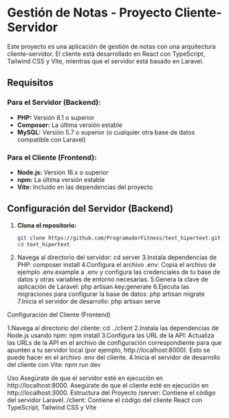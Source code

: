 # Gestión de Notas - Proyecto Cliente-Servidor

Este proyecto es una aplicación de gestión de notas con una arquitectura cliente-servidor. El cliente está desarrollado en React con TypeScript, Tailwind CSS y Vite, mientras que el servidor está basado en Laravel.

## Requisitos

### **Para el Servidor (Backend):**

- **PHP:** Versión 8.1 o superior
- **Composer:** La última versión estable
- **MySQL:** Versión 5.7 o superior (o cualquier otra base de datos compatible con Laravel)

### **Para el Cliente (Frontend):**

- **Node.js:** Versión 16.x o superior
- **npm:** La última versión estable
- **Vite:** Incluido en las dependencias del proyecto

## Configuración del Servidor (Backend)

1. **Clona el repositorio:**

   ```bash
   git clone https://github.com/ProgramadorFitness/text_hipertext.git
   cd text_hipertext

2. Navega al directorio del servidor:
   cd server
3.Instala dependencias de PHP:
  composer install
4.Configura el archivo .env:
  Copia el archivo de ejemplo .env.example a .env y configura las credenciales de tu base de datos y otras variables de entorno necesarias.
5.Genera la clave de aplicación de Laravel:
  php artisan key:generate
6.Ejecuta las migraciones para configurar la base de datos:
  php artisan migrate
7.Inicia el servidor de desarrollo:
  php artisan serve

Configuración del Cliente (Frontend)

1.Navega al directorio del cliente:
  cd ../client
2.Instala las dependencias de Node.js usando npm:
  npm install
3.Configura las URL de la API:
  Actualiza las URLs de la API en el archivo de configuración correspondiente para que apunten a tu servidor local (por ejemplo, http://localhost:8000). Esto se puede hacer en el archivo .env del cliente.
4.Inicia el servidor de desarrollo del cliente con Vite:
  npm run dev

  Uso
Asegúrate de que el servidor esté en ejecución en http://localhost:8000.
Asegúrate de que el cliente esté en ejecución en http://localhost:3000.
Estructura del Proyecto
/server: Contiene el código del servidor Laravel.
/client: Contiene el código del cliente React con TypeScript, Tailwind CSS y Vite

  
